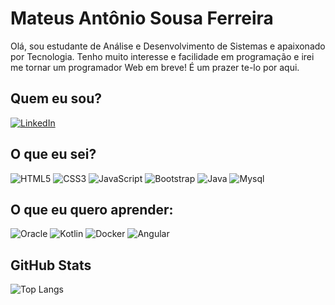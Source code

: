 # Mateus Antônio Sousa Ferreira

Olá, sou estudante de Análise e Desenvolvimento de Sistemas e apaixonado por Tecnologia. Tenho muito interesse e facilidade em programação e irei me tornar um programador Web em breve! É um prazer te-lo por aqui.

## Quem eu sou?

[![LinkedIn](https://img.shields.io/badge/LinkedIn-000?style=for-the-badge&logo=linkedin&logoColor=0E76A8)](https://www.linkedin.com/in/mateus-antônio-a288a9225)

## O que eu sei?

![HTML5](https://img.shields.io/badge/HTML5-000?style=for-the-badge&logo=html5)
![CSS3](https://img.shields.io/badge/CSS3-000?style=for-the-badge&logo=css3&logoColor=264CE4)
![JavaScript](https://img.shields.io/badge/JavaScript-000?style=for-the-badge&logo=javascript)
![Bootstrap](https://img.shields.io/badge/Bootstrap-000?style=for-the-badge&logo=bootstrap)
![Java](https://img.shields.io/badge/Java-000?style=for-the-badge&logo=java)
![Mysql](https://img.shields.io/badge/Mysql-000?style=for-the-badge&logo=Mysql)

## O que eu quero aprender:

![Oracle](https://img.shields.io/badge/Oracle-000?style=for-the-badge&logo=Oracle)
![Kotlin](https://img.shields.io/badge/Kotlin-000?style=for-the-badge&logo=kotlin)
![Docker](https://img.shields.io/badge/Docker-000?style=for-the-badge&logo=docker&logoColor=264CE4)
![Angular](https://img.shields.io/badge/Angular-000?style=for-the-badge&logo=angular&logoColor=C3002F)

## GitHub Stats

![Top Langs](https://github-readme-stats-git-masterrstaa-rickstaa.vercel.app/api/top-langs/?username=MasuetASF&layout=compact&bg_color=000&border_color=30A3DC&title_color=E94D5F&text_color=FFF)
